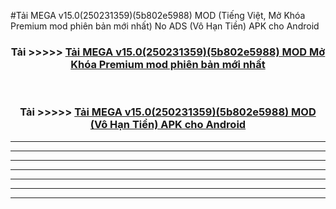 #Tải MEGA v15.0(250231359)(5b802e5988) MOD (Tiếng Việt, Mở Khóa Premium mod phiên bản mới nhất) No ADS (Vô Hạn Tiền) APK cho Android



<div align="center">
<h3>Tải >>>>> <a href="https://roarman.web.app/?vt=MEGA v15.0(250231359)(5b802e5988)">Tải MEGA v15.0(250231359)(5b802e5988) MOD Mở Khóa Premium mod phiên bản mới nhất</a></h3><br>

<h3>Tải >>>>> <a href="https://roarman.web.app/?vt=MEGA v15.0(250231359)(5b802e5988)">Tải MEGA v15.0(250231359)(5b802e5988) MOD (Vô Hạn Tiền) APK cho Android</a></h3>
</div>


----------------------------------------------------------

----------------------------------------------------------

----------------------------------------------------------

----------------------------------------------------------

----------------------------------------------------------

----------------------------------------------------------

----------------------------------------------------------

